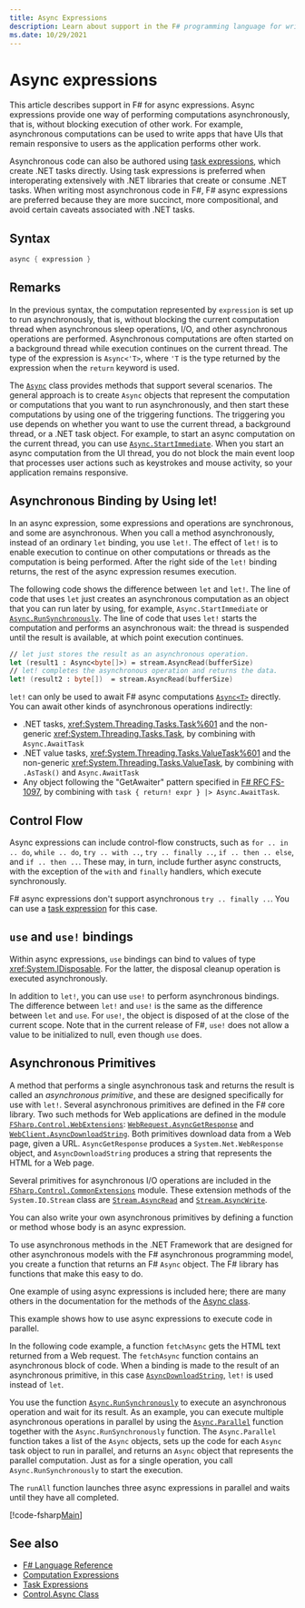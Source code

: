 ```yaml
---
title: Async Expressions
description: Learn about support in the F# programming language for writing async expressions, which execute without blocking execution of other work.
ms.date: 10/29/2021
---
```

# Async expressions

This article describes support in F# for async expressions. Async expressions provide one way of performing computations asynchronously, that is, without blocking execution of other work. For example, asynchronous computations can be used to write apps that have UIs that remain responsive to users as the application performs other work.

Asynchronous code can also be authored using [task expressions](task-expressions.md), which create .NET tasks directly. Using task expressions is preferred when interoperating extensively with .NET libraries that create or consume .NET tasks. When writing most asynchronous code in F#, F# async expressions are preferred because they are more succinct, more compositional, and avoid certain caveats associated with .NET tasks.

## Syntax

```fsharp
async { expression }
```

## Remarks

In the previous syntax, the computation represented by `expression` is set up to run asynchronously, that is, without blocking the current computation thread when asynchronous sleep operations, I/O, and other asynchronous operations are performed. Asynchronous computations are often started on a background thread while execution continues on the current thread. The type of the expression is `Async<'T>`, where `'T` is the type returned by the expression when the `return` keyword is used.

The [`Async`](https://fsharp.github.io/fsharp-core-docs/reference/fsharp-control-fsharpasync.html) class provides methods that support several scenarios. The general approach is to create `Async` objects that represent the computation or computations that you want to run asynchronously, and then start these computations by using one of the triggering functions. The triggering you use depends on whether you want to use the current thread, a background thread, or a .NET task object. For example, to start an async computation on the current thread, you can use [`Async.StartImmediate`](https://fsharp.github.io/fsharp-core-docs/reference/fsharp-control-fsharpasync.html#StartImmediate). When you start an async computation from the UI thread, you do not block the main event loop that processes user actions such as keystrokes and mouse activity, so your application remains responsive.

## Asynchronous Binding by Using let!

In an async expression, some expressions and operations are synchronous, and some are asynchronous. When you call a method asynchronously, instead of an ordinary `let` binding, you use `let!`. The effect of `let!` is to enable execution to continue on other computations or threads as the computation is being performed. After the right side of the `let!` binding returns, the rest of the async expression resumes execution.

The following code shows the difference between `let` and `let!`. The line of code that uses `let` just creates an asynchronous computation as an object that you can run later by using, for example, `Async.StartImmediate` or [`Async.RunSynchronously`](https://fsharp.github.io/fsharp-core-docs/reference/fsharp-control-fsharpasync.html#RunSynchronously). The line of code that uses `let!` starts the computation and performs an asynchronous wait: the thread is suspended until the result is available, at which point execution continues.

```fsharp
// let just stores the result as an asynchronous operation.
let (result1 : Async<byte[]>) = stream.AsyncRead(bufferSize)
// let! completes the asynchronous operation and returns the data.
let! (result2 : byte[])  = stream.AsyncRead(bufferSize)
```

`let!` can only be used to await F# async computations [`Async<T>`](https://fsharp.github.io/fsharp-core-docs/reference/fsharp-control-fsharpasync.html) directly. You can await other kinds of asynchronous operations indirectly:

* .NET tasks, <xref:System.Threading.Tasks.Task%601> and the non-generic <xref:System.Threading.Tasks.Task>, by combining with `Async.AwaitTask`
* .NET value tasks, <xref:System.Threading.Tasks.ValueTask%601> and the non-generic <xref:System.Threading.Tasks.ValueTask>, by combining with `.AsTask()` and `Async.AwaitTask`
* Any object following the "GetAwaiter" pattern specified in [F# RFC FS-1097](https://github.com/fsharp/fslang-design/blob/main/FSharp-6.0/FS-1097-task-builder.md), by combining with `task { return! expr } |> Async.AwaitTask`.

## Control Flow

Async expressions can include control-flow constructs, such as `for .. in .. do`, `while .. do`, `try .. with ..`, `try .. finally ..`, `if .. then .. else`, and `if .. then ..`. These may, in turn, include further async constructs, with the exception of the `with` and `finally` handlers, which execute synchronously.

F# async expressions don't support asynchronous `try .. finally ..`. You can use a [task expression](task-expressions.md) for this case.

## `use` and `use!` bindings

Within async expressions, `use` bindings can bind to values of type <xref:System.IDisposable>. For the latter, the disposal cleanup operation is executed asynchronously.

In addition to `let!`, you can use `use!` to perform asynchronous bindings. The difference between `let!` and `use!` is the same as the difference between `let` and `use`. For `use!`, the object is disposed of at the close of the current scope. Note that in the current release of F#, `use!` does not allow a value to be initialized to null, even though `use` does.

## Asynchronous Primitives

A method that performs a single asynchronous task and returns the result is called an *asynchronous primitive*, and these are designed specifically for use with `let!`. Several asynchronous primitives are defined in the F# core library. Two such methods for Web applications are defined in the module [`FSharp.Control.WebExtensions`](https://fsharp.github.io/fsharp-core-docs/reference/fsharp-control-webextensions.html): [`WebRequest.AsyncGetResponse`](https://fsharp.github.io/fsharp-core-docs/reference/fsharp-control-webextensions.html#AsyncGetResponse) and [`WebClient.AsyncDownloadString`](https://fsharp.github.io/fsharp-core-docs/reference/fsharp-control-webextensions.html#AsyncDownloadString). Both primitives download data from a Web page, given a URL. `AsyncGetResponse` produces a `System.Net.WebResponse` object, and `AsyncDownloadString` produces a string that represents the HTML for a Web page.

Several primitives for asynchronous I/O operations are included in the [`FSharp.Control.CommonExtensions`](https://fsharp.github.io/fsharp-core-docs/reference/fsharp-control-commonextensions.html) module. These extension methods of the `System.IO.Stream` class are [`Stream.AsyncRead`](https://fsharp.github.io/fsharp-core-docs/reference/fsharp-control-commonextensions.html#AsyncRead) and [`Stream.AsyncWrite`](https://fsharp.github.io/fsharp-core-docs/reference/fsharp-control-commonextensions.html#AsyncWrite).

You can also write your own asynchronous primitives by defining a function or method whose body is an async expression.

To use asynchronous methods in the .NET Framework that are designed for other asynchronous models with the F# asynchronous programming model, you create a function that returns an F# `Async` object. The F# library has functions that make this easy to do.

One example of using async expressions is included here; there are many others in the documentation for the methods of the [Async class](https://fsharp.github.io/fsharp-core-docs/reference/fsharp-control-fsharpasync.html).

This example shows how to use async expressions to execute code in parallel.

In the following code example, a function `fetchAsync` gets the HTML text returned from a Web request. The `fetchAsync` function contains an asynchronous block of code. When a binding is made to the result of an asynchronous primitive, in this case [`AsyncDownloadString`](https://fsharp.github.io/fsharp-core-docs/reference/fsharp-control-webextensions.html#AsyncDownloadString), `let!` is used instead of `let`.

You use the function [`Async.RunSynchronously`](https://fsharp.github.io/fsharp-core-docs/reference/fsharp-control-fsharpasync.html#RunSynchronously) to execute an asynchronous operation and wait for its result. As an example, you can execute multiple asynchronous operations in parallel by using the [`Async.Parallel`](https://fsharp.github.io/fsharp-core-docs/reference/fsharp-control-fsharpasync.html#Parallel) function together with the `Async.RunSynchronously` function. The `Async.Parallel` function takes a list of the `Async` objects, sets up the code for each `Async` task object to run in parallel, and returns an `Async` object that represents the parallel computation. Just as for a single operation, you call `Async.RunSynchronously` to start the execution.

The `runAll` function launches three async expressions in parallel and waits until they have all completed.

[!code-fsharp[Main](~/samples/snippets/fsharp/lang-ref-2/snippet8003.fs)]

## See also

- [F# Language Reference](index.md)
- [Computation Expressions](computation-expressions.md)
- [Task Expressions](task-expressions.md)
- [Control.Async Class](https://fsharp.github.io/fsharp-core-docs/reference/fsharp-control-fsharpasync.html)
